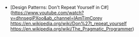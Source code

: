 - [Design Patterns: Don't Repeat Yourself in C#](https://www.youtube.com/watch?v=dhnsegiPXoo&ab_channel=IAmTimCorey https://en.wikipedia.org/wiki/Don%27t_repeat_yourself https://en.wikipedia.org/wiki/The_Pragmatic_Programmer)
